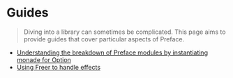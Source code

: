 # Guides

> Diving into a library can sometimes be complicated. This page aims
> to provide guides that cover particular aspects of Preface.

- [Understanding the breakdown of Preface modules by instantiating
  monade for Option](option_instantiation.md)
- [Using Freer to handle effects](freer_effect_handling.md)
